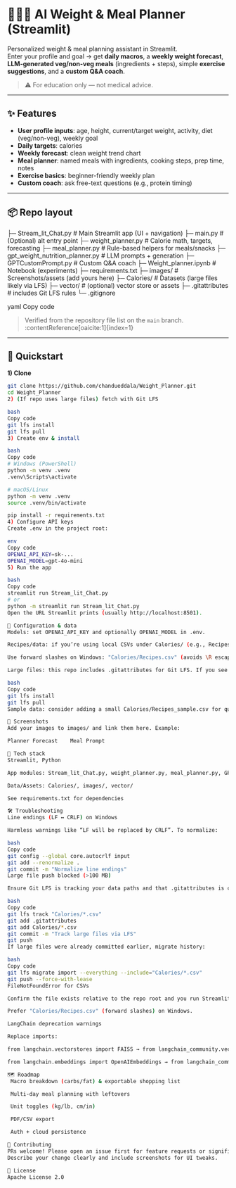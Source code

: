 # 🏋️‍♂️🥗 AI Weight & Meal Planner (Streamlit)

Personalized weight & meal planning assistant in Streamlit.  
Enter your profile and goal → get **daily macros**, a **weekly weight forecast**, **LLM-generated veg/non-veg meals** (ingredients + steps), simple **exercise suggestions**, and a **custom Q&A coach**.

> ⚠️ For education only — not medical advice.

---

## ✨ Features

- **User profile inputs**: age, height, current/target weight, activity, diet (veg/non-veg), weekly goal
- **Daily targets**: calories 
- **Weekly forecast**: clean weight trend chart
- **Meal planner**: named meals with ingredients, cooking steps, prep time, notes
- **Exercise basics**: beginner-friendly weekly plan
- **Custom coach**: ask free-text questions (e.g., protein timing)

---

## 📦 Repo layout





├─ Stream_lit_Chat.py # Main Streamlit app (UI + navigation)
├─ main.py # (Optional) alt entry point
├─ weight_planner.py # Calorie math, targets, forecasting
├─ meal_planner.py # Rule-based helpers for meals/snacks
├─ gpt_weight_nutrition_planner.py # LLM prompts + generation
├─ GPTCustomPrompt.py # Custom Q&A coach
├─ Weight_planner.ipynb # Notebook (experiments)
├─ requirements.txt
├─ images/ # Screenshots/assets (add yours here)
├─ Calories/ # Datasets (large files likely via LFS)
├─ vector/ # (optional) vector store or assets
├─ .gitattributes # includes Git LFS rules
└─ .gitignore

yaml
Copy code

> Verified from the repository file list on the `main` branch. :contentReference[oaicite:1]{index=1}

---

## 🚀 Quickstart

**1) Clone**
```bash
git clone https://github.com/chandueddala/Weight_Planner.git
cd Weight_Planner
2) (If repo uses large files) fetch with Git LFS

bash
Copy code
git lfs install
git lfs pull
3) Create env & install

bash
Copy code
# Windows (PowerShell)
python -m venv .venv
.venv\Scripts\activate

# macOS/Linux
python -m venv .venv
source .venv/bin/activate

pip install -r requirements.txt
4) Configure API keys
Create .env in the project root:

env
Copy code
OPENAI_API_KEY=sk-...
OPENAI_MODEL=gpt-4o-mini
5) Run the app

bash
Copy code
streamlit run Stream_lit_Chat.py
# or
python -m streamlit run Stream_lit_Chat.py
Open the URL Streamlit prints (usually http://localhost:8501).

🧰 Configuration & data
Models: set OPENAI_API_KEY and optionally OPENAI_MODEL in .env.

Recipes/data: if you’re using local CSVs under Calories/ (e.g., Recipes.csv), keep paths portable:

Use forward slashes on Windows: "Calories/Recipes.csv" (avoids \R escape warnings).

Large files: this repo includes .gitattributes for Git LFS. If you see pointer text files, run:

bash
Copy code
git lfs install
git lfs pull
Sample data: consider adding a small Calories/Recipes_sample.csv for quick tests (keeps the repo lightweight).

📸 Screenshots
Add your images to images/ and link them here. Example:

Planner	Forecast	Meal Prompt

🧱 Tech stack
Streamlit, Python

App modules: Stream_lit_Chat.py, weight_planner.py, meal_planner.py, GPTCustomPrompt.py, gpt_weight_nutrition_planner.py

Data/Assets: Calories/, images/, vector/

See requirements.txt for dependencies

🛠️ Troubleshooting
Line endings (LF ↔ CRLF) on Windows

Harmless warnings like “LF will be replaced by CRLF”. To normalize:

bash
Copy code
git config --global core.autocrlf input
git add --renormalize .
git commit -m "Normalize line endings"
Large file push blocked (>100 MB)

Ensure Git LFS is tracking your data paths and that .gitattributes is committed:

bash
Copy code
git lfs track "Calories/*.csv"
git add .gitattributes
git add Calories/*.csv
git commit -m "Track large files via LFS"
git push
If large files were already committed earlier, migrate history:

bash
Copy code
git lfs migrate import --everything --include="Calories/*.csv"
git push --force-with-lease
FileNotFoundError for CSVs

Confirm the file exists relative to the repo root and you run Streamlit from the project root.

Prefer "Calories/Recipes.csv" (forward slashes) on Windows.

LangChain deprecation warnings

Replace imports:

from langchain.vectorstores import FAISS → from langchain_community.vectorstores import FAISS

from langchain.embeddings import OpenAIEmbeddings → from langchain_community.embeddings import OpenAIEmbeddings

🗺️ Roadmap
 Macro breakdown (carbs/fat) & exportable shopping list

 Multi-day meal planning with leftovers

 Unit toggles (kg/lb, cm/in)

 PDF/CSV export

 Auth + cloud persistence

🤝 Contributing
PRs welcome! Please open an issue first for feature requests or significant changes.
Describe your change clearly and include screenshots for UI tweaks.

📜 License
Apache License 2.0

